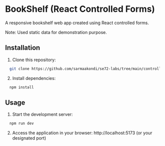 # BookShelf (React Controlled Forms)

A responsive bookshelf web app created using React controlled forms.

Note: Used static data for demonstration purpose.

## Installation

1. Clone this repository:

```bash
  git clone https://github.com/sarmaakondi/se72-labs/tree/main/controlled-forms-in-react-lab
```

2. Install dependencies:

```bash
  npm install
```

## Usage

1. Start the development server:

```bash
  npm run dev
```

2. Access the application in your browser: http://localhost:5173 (or your designated port)
